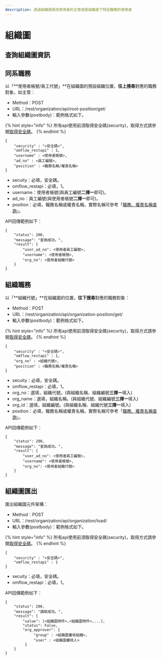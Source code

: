 ```yaml
---
description: 透過組織圖尋找使用者的主管或是組織底下特定職務的使用者
---
```


# 組織圖

## 查詢組織圖資訊



## 同系職務

以「**使用者帳號/員工代號」**在組織圖的預設組織位置，**往上搜尋**對應的職務對象，如主管：

* Method：POST
* URL：/rest/organization/api/root-position/get/
* 輸入參數(postbody)：範例格式如下。

{% hint style="info" %}
所有api使用前須取得安全碼(security)，取得方式請參閱[取得安全碼](an-quan-ma.md)。
{% endhint %}

```
{
	"security" : "<安全碼>",
	"omflow_restapi" : 1,
	"username" : <使用者帳號>,
	"ad_no" : <員工編號>,
	"position" : <職務名稱/權責名稱>
}
```

* secuity：必填，安全碼。
* omflow\_restapi：必填，1。
* username：使用者帳號(與員工編號**二擇一**即可)。
* ad\_no：員工編號(與使用者帳號**二擇一**即可)。
* position：必填，職務名稱或權責名稱，實際名稱可參考「[職務、權責名稱查詢](zu-zhi-tu.md#zhi-wu-quan-ze-ming-chen-cha-xun)」。

API回傳範例如下：

```
{
    "status": 200,
    "message": "查詢成功。",
    "result": {
        "user_ad_no": <使用者員工編號>,
        "username": <使用者帳號>,
        "org_no": <使用者組織代號>
    }
}
```



## 組織職務

以「**組織代號」**在組織圖的位置，**往下搜尋**對應的職務對象：

* Method：POST
* URL：/rest/organization/api/organization-position/get/
* 輸入參數(postbody)：範例格式如下。

{% hint style="info" %}
所有api使用前須取得安全碼(security)，取得方式請參閱[取得安全碼](an-quan-ma.md)。
{% endhint %}

```
{
	"security" : "<安全碼>",
	"omflow_restapi" : 1,
	"org_no" : <組織代號>,
	"position" : <職務名稱/權責名稱>
}
```

* secuity：必填，安全碼。
* omflow\_restapi：必填，1。
* org\_no：選填，組織代號。(與組織名稱、組織編號**三擇一**填入)
* org\_name：選填，組織名稱。(與組織代號、組織編號**三擇一**填入)
* org\_id：選填，組織編號。(與組織名稱、組織代號**三擇一**填入)
* position：必填，職務名稱或權責名稱，實際名稱可參考「[職務、權責名稱查詢](zu-zhi-tu.md#zhi-wu-quan-ze-ming-chen-cha-xun)」。

API回傳範例如下：

```
{
    "status": 200,
    "message": "查詢成功。",
    "result": {
        "user_ad_no": <使用者員工編號>,
        "username": <使用者帳號>,
        "org_no": <使用者組織代號>
    }
}
```



## 組織圖匯出

匯出組織圖元件架構：

* Method：POST
* URL：/rest/organization/api/organization/load/
* 輸入參數(postbody)：範例格式如下。

{% hint style="info" %}
所有api使用前須取得安全碼(security)，取得方式請參閱[取得安全碼](an-quan-ma.md)。
{% endhint %}

```
{
	"security" : "<安全碼>",
	"omflow_restapi" : 1
}
```

* secuity：必填，安全碼。
* omflow\_restapi：必填，1。

API回傳範例如下：

```
{
    "status": 200,
    "message": "讀取成功。",
    "result": {
        "value": [<組織圖物件>,<組織圖物件>,...],
        "status": False,
        "org_approver": {
             "group" : <組織圖審核組織>,
             "user" : <組織圖審核人>
         }
    }
}
```

